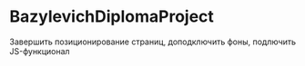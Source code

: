 # BazylevichDiplomaProject
Завершить позиционирование страниц, доподключить фоны, подлючить JS-функционал
